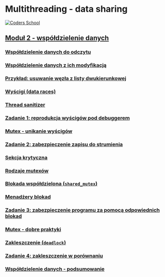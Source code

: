 # Multithreading - data sharing

<a href="https://coders.school">
    <img width="500" data-src="coders_school_logo.png" src="coders_school_logo.png" alt="Coders School" class="plain">
</a>

## [Moduł 2 - współdzielenie danych](index.pl.html)

### [Współdzielenie danych do odczytu](01_wspoldzielenie-danych-do-odczytu.pl.md)

### [Współdzielenie danych z ich modyfikacją](02_wspoldzielenie-danych-z-ich-modyfikacja.pl.md)

### [Przykład: usuwanie węzła z listy dwukierunkowej](03_przyklad-usuwanie-wezla-z-listy-dwukierunkowej.pl.md)

### [Wyścigi (data races)](04_wyscigi.pl.md)

### [Thread sanitizer](05_thread-sanitizer.pl.md)

### [Zadanie 1: reprodukcja wyścigów pod debuggerem](06_zadanie1.pl.md)

### [Mutex - unikanie wyścigów](07_mutex-unikanie-wyscigow.pl.md)

### [Zadanie 2: zabezpieczenie zapisu do strumienia](08_zadanie2.pl.md)

### [Sekcja krytyczna](09_sekcja-krytyczna.pl.md)

### [Rodzaje mutexów](10_rodzaje-mutexow.pl.md)

### [Blokada współdzielona (`shared_mutex`)](11_blokada-wspoldzielona.pl.md)

### [Menadżery blokad](12_menadzery-blokad.pl.md)

### [Zadanie 3: zabezpieczenie programu za pomocą odpowiednich blokad](13_zadanie3.pl.md)

### [Mutex - dobre praktyki](14_mutex-dobre-praktyki.pl.md)

### [Zakleszczenie (`deadlock`)](15_zakleszczenie.pl.md)

### [Zadanie 4: zakleszczenie w porównaniu](16_zadanie4.pl.md)

### [Współdzielenie danych - podsumowanie](17_podsumowanie.pl.md)
